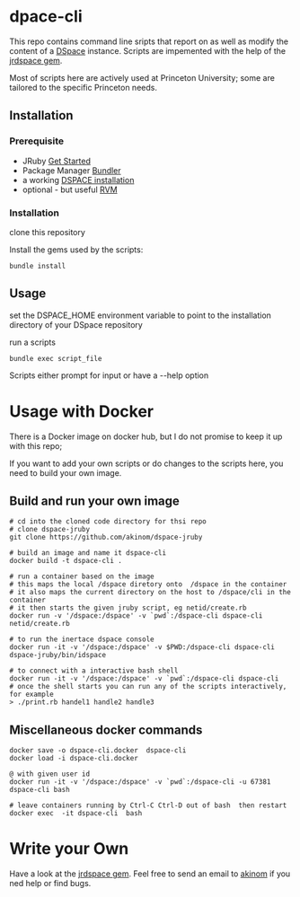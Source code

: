 # dpace-cli 

This repo contains command line sripts that report on as well as modify the content of a [DSpace](http://dspace.org/) instance.
Scripts are impemented with the help of the [jrdspace gem](https://github.com/akinom/dspace-jruby).

Most of scripts here are actively used at Princeton University; some are tailored to the specific Princeton needs. 


## Installation

### Prerequisite
 * JRuby  [Get Started](http://jruby.org/getting-started)
 * Package Manager  [Bundler](http://bundler.io/)
 * a working [DSPACE installation](https://github.com/DSpace/DSpace)
 * optional - but useful [RVM](https://rvm.io/)

### Installation 

clone  this repository 

Install the gems used by the scripts:
```
bundle install
```

##  Usage 

set the DSPACE_HOME environment variable to point to the installation directory of your DSpace repository 

run a scripts
```
bundle exec script_file
```

Scripts either prompt for input or have a --help option 

# Usage with Docker 

There is a Docker image on docker hub, but I do not promise to keep it up with this repo; 

If you want to add your own scripts or do changes to the scripts here, you need to build your own image. 

## Build and run your own image 

    # cd into the cloned code directory for thsi repo 
    # clone dspace-jruby 
    git clone https://github.com/akinom/dspace-jruby

    # build an image and name it dspace-cli 
    docker build -t dspace-cli .

    # run a container based on the image 
    # this maps the local /dspace diretory onto  /dspace in the container 
    # it also maps the current directory on the host to /dspace/cli in the container 
    # it then starts the given jruby script, eg netid/create.rb 
    docker run -v '/dspace:/dspace' -v `pwd`:/dspace-cli dspace-cli netid/create.rb

    # to run the inertace dspace console 
    docker run -it -v '/dspace:/dspace' -v $PWD:/dspace-cli dspace-cli dspace-jruby/bin/idspace 

    # to connect with a interactive bash shell 
    docker run -it -v '/dspace:/dspace' -v `pwd`:/dspace-cli dspace-cli 
    # once the shell starts you can run any of the scripts interactively, for example  
    > ./print.rb handel1 handle2 handle3 


## Miscellaneous docker commands 

    docker save -o dspace-cli.docker  dspace-cli 
    docker load -i dspace-cli.docker

    @ with given user id 
    docker run -it -v '/dspace:/dspace' -v `pwd`:/dspace-cli -u 67381 dspace-cli bash

    # leave containers running by Ctrl-C Ctrl-D out of bash  then restart 
    docker exec  -it dspace-cli  bash

# Write your Own 

Have a look at the [jrdspace gem](https://github.com/akinom/dspace-jruby). 
Feel free to send an email to  [akinom](https://github.com/akinom) if you ned help or find bugs. 
